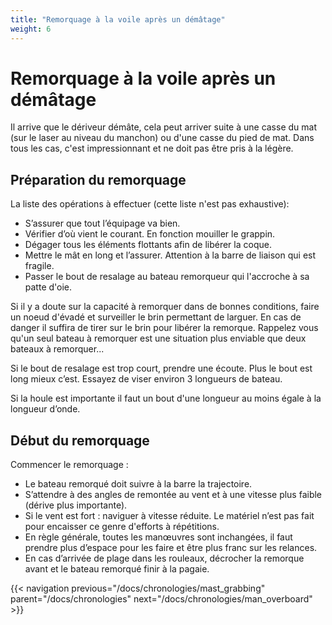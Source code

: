 ```yaml
---
title: "Remorquage à la voile après un démâtage"
weight: 6
---
```


# Remorquage à la voile après un démâtage

Il arrive que le dériveur démâte, cela peut arriver suite à une casse du mat (sur le laser au niveau du manchon) ou d'une casse du pied de mat. Dans tous les cas, c'est impressionnant et ne doit pas être pris à la légère.

## Préparation du remorquage

La liste des opérations à effectuer (cette liste n'est pas exhaustive):

- S’assurer que tout l’équipage va bien.
- Vérifier d’où vient le courant. En fonction mouiller le grappin.
- Dégager tous les éléments flottants afin de libérer la coque.
- Mettre le mât en long et l’assurer. Attention à la barre de liaison qui est fragile.
- Passer le bout de resalage au bateau remorqueur qui l'accroche à sa patte d'oie.

Si il y a doute sur la capacité à remorquer dans de bonnes conditions, faire un noeud d'évadé et surveiller le brin permettant de larguer. En cas de danger il suffira de tirer sur le brin pour libérer la remorque. Rappelez vous qu'un seul bateau à remorquer est une situation plus enviable que deux bateaux à remorquer...

Si le bout de resalage est trop court, prendre une écoute. Plus le bout est long mieux c’est. Essayez de viser environ 3 longueurs de bateau.

Si la houle est importante il faut un bout d'une longueur au moins égale à la longueur d’onde.

## Début du remorquage
Commencer le remorquage :

- Le bateau remorqué doit suivre à la barre la trajectoire.
- S’attendre à des angles de remontée au vent et à une vitesse plus faible (dérive plus importante).
- Si le vent est fort : naviguer à vitesse réduite. Le matériel n’est pas fait pour encaisser ce genre d'efforts à répétitions.
- En règle générale, toutes les manœuvres sont inchangées, il faut prendre plus d’espace pour les faire et être plus franc sur les relances.
- En cas d’arrivée de plage dans les rouleaux, décrocher la remorque avant et le bateau remorqué finir à la pagaie.

{{< navigation previous="/docs/chronologies/mast_grabbing" parent="/docs/chronologies" next="/docs/chronologies/man_overboard" >}}
